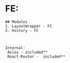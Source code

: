 
# FE:
    ## Modules
    1. LayoutWrapper - FC
    2. History - FC
    
    
    
    Internal:
     Axios - included**
     React-Router -  included**
     